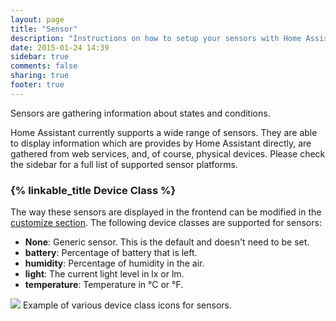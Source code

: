 ```yaml
---
layout: page
title: "Sensor"
description: "Instructions on how to setup your sensors with Home Assistant."
date: 2015-01-24 14:39
sidebar: true
comments: false
sharing: true
footer: true
---
```


Sensors are gathering information about states and conditions.

Home Assistant currently supports a wide range of sensors. They are able to display information which are provides by Home Assistant directly, are gathered from web services, and, of course, physical devices. Please check the sidebar for a full list of supported sensor platforms.

### {% linkable_title Device Class %}

The way these sensors are displayed in the frontend can be modified in the [customize section](/docs/configuration/customizing-devices/). The following device classes are supported for sensors:

- **None**: Generic sensor. This is the default and doesn't need to be set.
- **battery**: Percentage of battery that is left.
- **humidity**: Percentage of humidity in the air.
- **light**: The current light level in lx or lm.
- **temperature**: Temperature in °C or °F.

<p class='img'>
<img src='/images/screenshots/sensor_device_classes_icons.png' />
Example of various device class icons for sensors.
</p>
